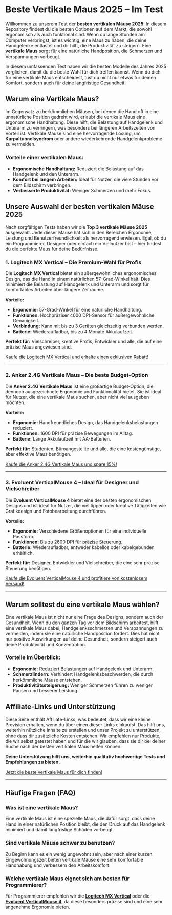 # Beste Vertikale Maus 2025 – Im Test

Willkommen zu unserem Test der **besten vertikalen Mäuse 2025**! In diesem Repository findest du die besten Optionen auf dem Markt, die sowohl ergonomisch als auch funktional sind. Wenn du lange Stunden am Computer verbringst, ist es wichtig, eine Maus zu haben, die deine Handgelenke entlastet und dir hilft, die Produktivität zu steigern. Eine **vertikale Maus** sorgt für eine natürliche Handposition, die Schmerzen und Verspannungen vorbeugt.

In diesem umfassenden Test haben wir die besten Modelle des Jahres 2025 verglichen, damit du die beste Wahl für dich treffen kannst. Wenn du dich für eine vertikale Maus entscheidest, tust du nicht nur etwas für deinen Komfort, sondern auch für deine langfristige Gesundheit!

## Warum eine Vertikale Maus?

Im Gegensatz zu herkömmlichen Mäusen, bei denen die Hand oft in eine unnatürliche Position gedreht wird, erlaubt die vertikale Maus eine ergonomische Handhaltung. Diese hilft, die Belastung auf Handgelenk und Unterarm zu verringern, was besonders bei längeren Arbeitszeiten von Vorteil ist. Vertikale Mäuse sind eine hervorragende Lösung, um **Karpaltunnelsyndrom** oder andere wiederkehrende Handgelenkprobleme zu vermeiden.

### Vorteile einer vertikalen Maus:
- **Ergonomische Handhaltung:** Reduziert die Belastung auf das Handgelenk und den Unterarm.
- **Komfort bei langem Arbeiten:** Ideal für Nutzer, die viele Stunden vor dem Bildschirm verbringen.
- **Verbesserte Produktivität:** Weniger Schmerzen und mehr Fokus.

## Unsere Auswahl der besten vertikalen Mäuse 2025

Nach sorgfältigen Tests haben wir die **Top 3 vertikale Mäuse 2025** ausgewählt. Jede dieser Mäuse hat sich in den Bereichen Ergonomie, Leistung und Benutzerfreundlichkeit als hervorragend erwiesen. Egal, ob du ein Programmierer, Designer oder einfach ein Vielnutzer bist – hier findest du die perfekte Maus für deine Bedürfnisse.

### 1. Logitech MX Vertical – Die Premium-Wahl für Profis

Die **Logitech MX Vertical** bietet ein außergewöhnliches ergonomisches Design, das die Hand in einem natürlichen 57-Grad-Winkel hält. Dies minimiert die Belastung auf Handgelenk und Unterarm und sorgt für komfortables Arbeiten über längere Zeiträume.

**Vorteile:**
- **Ergonomie:** 57-Grad-Winkel für eine natürliche Handhaltung.
- **Funktionen:** Hochpräziser 4000 DPI-Sensor für außergewöhnliche Genauigkeit.
- **Verbindung:** Kann mit bis zu 3 Geräten gleichzeitig verbunden werden.
- **Batterie:** Wiederaufladbar, bis zu 4 Monate Akkulaufzeit.

**Perfekt für:** Vielschreiber, kreative Profis, Entwickler und alle, die auf eine präzise Maus angewiesen sind.

[Kaufe die Logitech MX Vertical und erhalte einen exklusiven Rabatt!](https://amzn.to/3XsqtKm)

---

### 2. Anker 2.4G Vertikale Maus – Die beste Budget-Option

Die **Anker 2.4G Vertikale Maus** ist eine großartige Budget-Option, die dennoch ausgezeichnete Ergonomie und Funktionalität bietet. Sie ist ideal für Nutzer, die eine vertikale Maus suchen, aber nicht viel ausgeben möchten.

**Vorteile:**
- **Ergonomie:** Handfreundliches Design, das Handgelenksbelastungen reduziert.
- **Funktionen:** 1600 DPI für präzise Bewegungen im Alltag.
- **Batterie:** Lange Akkulaufzeit mit AA-Batterien.

**Perfekt für:** Studenten, Büroangestellte und alle, die eine kostengünstige, aber effektive Maus benötigen.

[Kaufe die Anker 2.4G Vertikale Maus und spare 15%!](https://amzn.to/3F6V0XC)

---

### 3. Evoluent VerticalMouse 4 – Ideal für Designer und Vielschreiber

Die **Evoluent VerticalMouse 4** bietet eine der besten ergonomischen Designs und ist ideal für Nutzer, die viel tippen oder kreative Tätigkeiten wie Grafikdesign und Fotobearbeitung durchführen.

**Vorteile:**
- **Ergonomie:** Verschiedene Größenoptionen für eine individuelle Passform.
- **Funktionen:** Bis zu 2600 DPI für präzise Steuerung.
- **Batterie:** Wiederaufladbar, entweder kabellos oder kabelgebunden erhältlich.

**Perfekt für:** Designer, Entwickler und Vielschreiber, die eine sehr präzise Steuerung benötigen.

[Kaufe die Evoluent VerticalMouse 4 und profitiere von kostenlosem Versand!](https://amzn.to/4i6sjIQ)

---

## Warum solltest du eine vertikale Maus wählen?

Eine vertikale Maus ist nicht nur eine Frage des Designs, sondern auch der Gesundheit. Wenn du den ganzen Tag vor dem Bildschirm arbeitest, hilft eine vertikale Maus dabei, Handgelenksschmerzen und Verspannungen zu vermeiden, indem sie eine natürliche Handposition fördert. Dies hat nicht nur positive Auswirkungen auf deine Gesundheit, sondern steigert auch deine Produktivität und Konzentration.

### Vorteile im Überblick:
- **Ergonomie:** Reduziert Belastungen auf Handgelenk und Unterarm.
- **Schmerzlindern:** Verhindert Handgelenksbeschwerden, die durch herkömmliche Mäuse entstehen.
- **Produktivitätssteigerung:** Weniger Schmerzen führen zu weniger Pausen und besserer Leistung.

## Affiliate-Links und Unterstützung

Diese Seite enthält Affiliate-Links, was bedeutet, dass wir eine kleine Provision erhalten, wenn du über einen dieser Links einkaufst. Das hilft uns, weiterhin nützliche Inhalte zu erstellen und unser Projekt zu unterstützen, ohne dass dir zusätzliche Kosten entstehen. Wir empfehlen nur Produkte, die wir selbst getestet haben und für die wir glauben, dass sie dir bei deiner Suche nach der besten vertikalen Maus helfen können.

**Deine Unterstützung hilft uns, weiterhin qualitativ hochwertige Tests und Empfehlungen zu bieten.**

[Jetzt die beste vertikale Maus für dich finden!](#)

---

## Häufige Fragen (FAQ)

### Was ist eine vertikale Maus?
Eine vertikale Maus ist eine spezielle Maus, die dafür sorgt, dass deine Hand in einer natürlichen Position bleibt, die den Druck auf das Handgelenk minimiert und damit langfristige Schäden vorbeugt.

### Sind vertikale Mäuse schwer zu benutzen?
Zu Beginn kann es ein wenig ungewohnt sein, aber nach einer kurzen Eingewöhnungszeit bieten vertikale Mäuse eine sehr komfortable Handhabung und verbessern den Arbeitskomfort.

### Welche vertikale Maus eignet sich am besten für Programmierer?
Für Programmierer empfehlen wir die [**Logitech MX Vertical**](https://amzn.to/3XsqtKm) oder die [**Evoluent VerticalMouse 4**](https://amzn.to/4i6sjIQ), da diese besonders präzise sind und eine sehr angenehme Ergonomie bieten.
